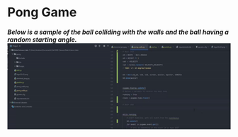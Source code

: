 # Pong Game
_**Below is a sample of the ball colliding with the walls and the ball having a random starting angle.**_
![](collision_randomstart.gif)

